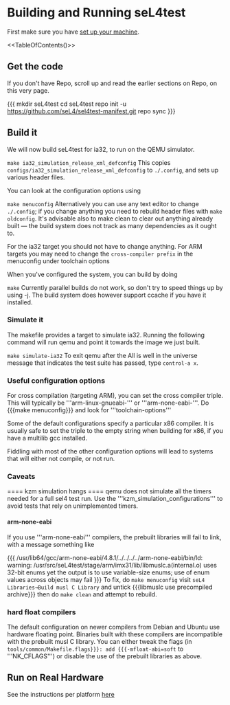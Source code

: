 # Building and Running seL4test


First make sure you have
[set up your machine](https://wiki.sel4.systems/Getting%20started#Setting_up_your_machine).

<<TableOfContents()>>

## Get the code


If you don't have Repo, scroll up and read the earlier sections on Repo,
on this very page.

{{{ mkdir seL4test cd seL4test repo init -u
<https://github.com/seL4/sel4test-manifest.git> repo sync }}}

## Build it


We will now build seL4test for ia32, to run on the QEMU simulator.

` make ia32_simulation_release_xml_defconfig ` This copies
`configs/ia32_simulation_release_xml_defconfig` to
`./.config`, and sets up various header files.

You can look at the configuration options using

` make menuconfig ` Alternatively you can use any text editor to
change `./.config`; if you change anything you need to rebuild
header files with `make oldconfig`. It's advisable also to make
clean to clear out anything already built — the build system does not
track as many dependencies as it ought to.

For the ia32 target you should not have to change anything. For ARM
targets you may need to change the `cross-compiler prefix` in the
menuconfig under toolchain options

When you've configured the system, you can build by doing

` make ` Currently parallel builds do not work, so don't try to
speed things up by using -j. The build system does however support
ccache if you have it installed.

### Simulate it


The makefile provides a target to simulate ia32. Running the following
command will run qemu and point it towards the image we just built.

` make simulate-ia32 ` To exit qemu after the All is well in the
universe message that indicates the test suite has passed, type
`control-a x`.

### Useful configuration options
 For cross compilation (targeting
ARM), you can set the cross compiler triple. This will typically be
'''arm-linux-gnueabi-''' or '''arm-none-eabi-'''. Do {{{make
menuconfig}}} and look for '''toolchain-options'''

Some of the default configurations specify a particular x86 compiler. It
is usually safe to set the triple to the empty string when building for
x86, if you have a multilib gcc installed.

Fiddling with most of the other configuration options will lead to
systems that will either not compile, or not run.

### Caveats
 ==== kzm simulation hangs ==== qemu does not simulate
all the timers needed for a full sel4 test run. Use the
'''kzm_simulation_configurations''' to avoid tests that rely on
unimplemented timers.

#### arm-none-eabi
 If you use '''arm-none-eabi''' compilers, the
prebuilt libraries will fail to link, with a message something like

{{{ /usr/lib64/gcc/arm-none-eabi/4.8.1/../../../../arm-none-eabi/bin/ld:
warning: /usr/src/seL4test/stage/arm/imx31/lib/libmuslc.a(internal.o)
uses 32-bit enums yet the output is to use variable-size enums; use of
enum values across objects may fail }}} To fix, do `make menuconfig`
visit `seL4 Libraries→Build musl C Library` and untick {{{libmuslc
use precompiled archive}}} then do `make clean` and attempt to
rebuild.

### hard float compilers
 The default configuration on newer
compilers from Debian and Ubuntu use hardware floating point. Binaries
built with these compilers are incompatible with the prebuilt musl C
library. You can either tweak the flags (in
`tools/common/Makefile.flags}}}: add {{{-mfloat-abi=soft` to
'''NK_CFLAGS''') or disable the use of the prebuilt libraries as above.

## Run on Real Hardware


See the instructions per platform [here](Hardware)
